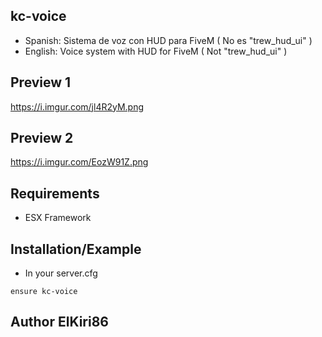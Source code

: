 ## kc-voice
- Spanish: Sistema de voz con HUD para FiveM ( No es "trew_hud_ui" )
- English: Voice system with HUD for FiveM ( Not "trew_hud_ui" )

## Preview 1
https://i.imgur.com/jl4R2yM.png

## Preview 2
https://i.imgur.com/EozW91Z.png

## Requirements
 - ESX Framework

## Installation/Example
- In your server.cfg

```
ensure kc-voice

```
## Author ElKiri86
